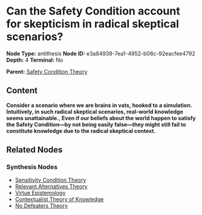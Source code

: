 # Can the Safety Condition account for skepticism in radical skeptical scenarios?

**Node Type:** antithesis
**Node ID:** e3a84938-7ea1-4952-b06c-92eacfee4792
**Depth:** 4
**Terminal:** No

**Parent:** [Safety Condition Theory](safety-condition-theory-synthesis-ccbea3a6-e148-40c2-ac0b-a9f0d6e267dc.md)

## Content

**Consider a scenario where we are brains in vats, hooked to a simulation. Intuitively, in such radical skeptical scenarios, real-world knowledge seems unattainable.**, **Even if our beliefs about the world happen to satisfy the Safety Condition—by not being easily false—they might still fail to constitute knowledge due to the radical skeptical context.**

## Related Nodes

### Synthesis Nodes

- [Sensitivity Condition Theory](sensitivity-condition-theory-synthesis-8b0e9067-c81b-43aa-905c-6c572104647f.md)
- [Relevant Alternatives Theory](relevant-alternatives-theory-synthesis-ad7c3f74-62c8-428e-8110-1debd8bc1184.md)
- [Virtue Epistemology](virtue-epistemology-synthesis-e9a8dd0f-2b23-4359-b949-cdfa87102a7e.md)
- [Contextualist Theory of Knowledge](contextualist-theory-of-knowledge-synthesis-ed3aee15-b90e-4d0a-b596-e7d5b81bbcff.md)
- [No Defeaters Theory](no-defeaters-theory-synthesis-2ea26b84-0a13-4f5f-9984-5a4fa9214c3b.md)
